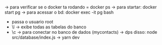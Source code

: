 -> para verificar se o docker ta rodando = docker ps
-> para startar: docker start pg
-> para acessar o bd:  docker exec -it pg bash
  * passa o usuario root
  * \l -> exibe todas as tabelas do banco
  * \c -> para conectar no banco de dados (mycontacts)
-> dps disso: node src/database/index.js
-> yarn dev
